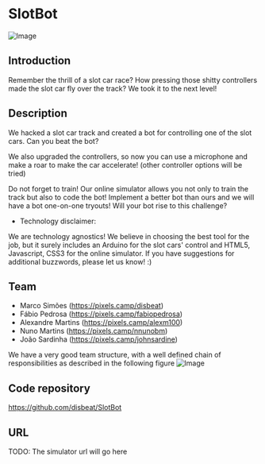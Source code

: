 # SlotBot


![Image](https://dl.dropboxusercontent.com/u/941957/description.jpg)


## Introduction

Remember the thrill of a slot car race? How pressing those shitty controllers made the slot car fly over the track? We took it to the next level!


## Description

We hacked a slot car track and created a bot for controlling one of the slot cars. Can you beat the bot?

We also upgraded the controllers, so now you can use a microphone and make a roar to make the car accelerate! (other controller options will be tried)

Do not forget to train! Our online simulator allows you not only to train the track but also to code the bot! Implement a better bot than ours and we will have a bot one-on-one tryouts! Will your bot rise to this challenge?


* Technology disclaimer:

We are technology agnostics! We believe in choosing the best tool for the job, but it surely includes an Arduino for the slot cars' control and HTML5, Javascript, CSS3 for the online simulator. If you have suggestions for additional buzzwords, please let us know! :)


## Team

 * Marco Simões (https://pixels.camp/disbeat) 
 * Fábio Pedrosa (https://pixels.camp/fabiopedrosa)
 * Alexandre Martins (https://pixels.camp/alexm100)
 * Nuno Martins (https://pixels.camp/nnunobm)
 * João Sardinha (https://pixels.camp/johnsardine)


We have a very good team structure, with a well defined chain of responsibilities as described in the following figure
![Image](https://dl.dropboxusercontent.com/u/941957/team.jpeg)


## Code repository

https://github.com/disbeat/SlotBot


## URL 

TODO: The simulator url will go here